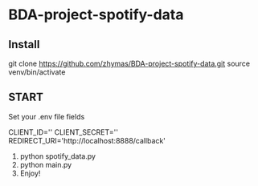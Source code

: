 # BDA-project-spotify-data

## Install
git clone https://github.com/zhymas/BDA-project-spotify-data.git
source venv/bin/activate

## START
Set your .env file fields

CLIENT_ID='<ID>'
CLIENT_SECRET='<SECRET>'
REDIRECT_URI='http://localhost:8888/callback'

1. python spotify_data.py
2. python main.py
3. Enjoy!
